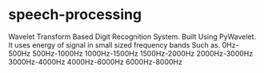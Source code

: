 # speech-processing
Wavelet Transform Based Digit Recognition System. 
Built Using PyWavelet.
It uses energy of signal in small sized frequency bands 
Such as.
0Hz- 500Hz
500Hz-1000Hz
1000Hz-1500Hz
1500Hz-2000Hz
2000Hz-3000Hz
3000Hz-4000Hz
4000Hz-6000Hz
6000Hz-8000Hz
